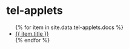 # tel-applets
<ul>{% for item in site.data.tel-applets.docs %}
<li><a href='{{ item.url }}'>{{ item.title }}</a></li>
{% endfor %}</ul>
